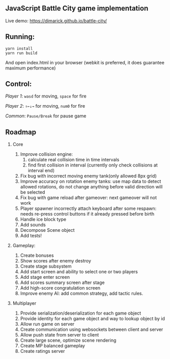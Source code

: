 JavaScript Battle City game implementation
------------------------------------------

Live demo: https://dimarick.github.io/battle-city/

Running:
-------

```
yarn install
yarn run build
```

And open index.html in your browser (webkit is preferred, it does guarantee maximum performance)

Control:
-------

*Player 1*: `wasd` for moving, `space` for fire

*Player 2*: `↑←↓→` for moving, `num0` for fire

*Common*: `Pause/Break` for pause game

Roadmap
-------

1. Core
    1. Improve collision engine: 
        1. calculate real collision time in time intervals 
        2. find first collision in interval (currently only check collisions at interval end)
    2. Fix bug with incorrect moving enemy tank(only allowed 8px grid)
    3. Improve accuracy on rotation enemy tanks: use map data to detect allowed rotations, do not change anything before valid direction will be selected 
    4. Fix bug with game reload after gameover: next gameover will not work
    5. Player spawner incorrectly attach keyboard after some respawn: needs re-press control buttons if it already pressed before birth
    6. Handle ice block type
    7. Add sounds
    8. Decompose Scene object
    9. Add tests!
    
2. Gameplay:
    1. Create bonuses
    2. Show scores after enemy destroy
    3. Create stage subsystem
    4. Add start screen and ability to select one or two players
    5. Add stage enter screen
    6. Add scores summary screen after stage
    7. Add high-score congratulation screen
    8. Improve enemy AI: add common strategy, add tactic rules.
    
3. Multiplayer
    1. Provide serialization/deserialization for each game object
    2. Provide identity for each game object and way to lookup object by id
    3. Allow run game on server
    4. Create communication using websockets between client and server
    5. Allow push state from server to client
    6. Create large scene, optimize scene rendering
    7. Create MP balanced gameplay
    8. Create ratings server
    